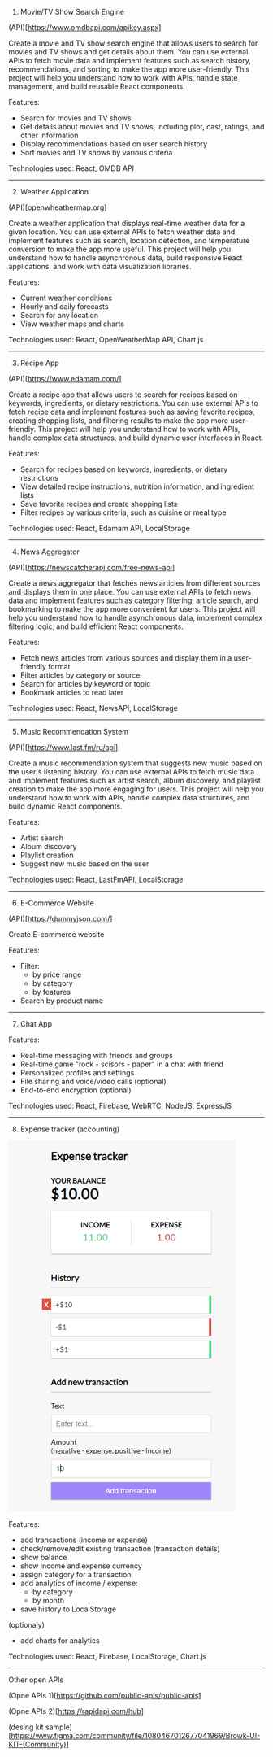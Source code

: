 1. Movie/TV Show Search Engine

(API)[https://www.omdbapi.com/apikey.aspx]

Create a movie and TV show search engine that allows users to search for movies and TV shows and get details about them. You can use external APIs to fetch movie data and implement features such as search history, recommendations, and sorting to make the app more user-friendly. This project will help you understand how to work with APIs, handle state management, and build reusable React components.

Features:
- Search for movies and TV shows
- Get details about movies and TV shows, including plot, cast, ratings, and other information
- Display recommendations based on user search history
- Sort movies and TV shows by various criteria

Technologies used: React, OMDB API

---
2. Weather Application

(API)[openwheathermap.org]

Create a weather application that displays real-time weather data for a given location. You can use external APIs to fetch weather data and implement features such as search, location detection, and temperature conversion to make the app more useful. This project will help you understand how to handle asynchronous data, build responsive React applications, and work with data visualization libraries.

Features:
- Current weather conditions
- Hourly and daily forecasts
- Search for any location
- View weather maps and charts

Technologies used: React, OpenWeatherMap API, Chart.js

---
3. Recipe App

(API)[https://www.edamam.com/]

Create a recipe app that allows users to search for recipes based on keywords, ingredients, or dietary restrictions. You can use external APIs to fetch recipe data and implement features such as saving favorite recipes, creating shopping lists, and filtering results to make the app more user-friendly. This project will help you understand how to work with APIs, handle complex data structures, and build dynamic user interfaces in React.

Features:
- Search for recipes based on keywords, ingredients, or dietary restrictions
- View detailed recipe instructions, nutrition information, and ingredient lists
- Save favorite recipes and create shopping lists
- Filter recipes by various criteria, such as cuisine or meal type

Technologies used: React, Edamam API, LocalStorage

---
4. News Aggregator

(API)[https://newscatcherapi.com/free-news-api]

Create a news aggregator that fetches news articles from different sources and displays them in one place. You can use external APIs to fetch news data and implement features such as category filtering, article search, and bookmarking to make the app more convenient for users. This project will help you understand how to handle asynchronous data, implement complex filtering logic, and build efficient React components.

Features:
- Fetch news articles from various sources and display them in a user-friendly format
- Filter articles by category or source
- Search for articles by keyword or topic
- Bookmark articles to read later

Technologies used: React, NewsAPI, LocalStorage

---
5. Music Recommendation System

(API)[https://www.last.fm/ru/api]

Create a music recommendation system that suggests new music based on the user's listening history. You can use external APIs to fetch music data and implement features such as artist search, album discovery, and playlist creation to make the app more engaging for users. This project will help you understand how to work with APIs, handle complex data structures, and build dynamic React components.

Features:
- Artist search
- Album discovery
- Playlist creation
- Suggest new music based on the user

Technologies used: React, LastFmAPI, LocalStorage

---
6. E-Commerce Website

(API)[https://dummyjson.com/]

Create E-commerce website

Features:
- Filter:
  - by price range
  - by category
  - by features
- Search by product name

---
7. Chat App

Features:
- Real-time messaging with friends and groups
- Real-time game "rock - scisors - paper" in a chat with friend
- Personalized profiles and settings
- File sharing and voice/video calls (optional)
- End-to-end encryption (optional)

Technologies used: React, Firebase, WebRTC, NodeJS, ExpressJS

---
8. Expense tracker (accounting)

![expense traker](./expense%20tracker.png)

Features:
- add transactions (income or expense)
- check/remove/edit existing transaction (transaction details)
- show balance
- show income and expense currency
- assign category for a transaction
- add analytics of income / expense:
  - by category
  - by month
- save history to LocalStorage

(optionaly)
- add charts for analytics

Technologies used: React, Firebase, LocalStorage, Chart.js

---
Other open APIs

(Opne APIs 1)[https://github.com/public-apis/public-apis]

(Opne APIs 2)[https://rapidapi.com/hub]

(desing kit sample)[https://www.figma.com/community/file/1080467012677041969/Browk-UI-KIT-(Community)]


